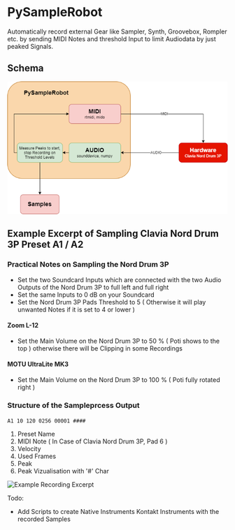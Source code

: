 # PySampleRobot
Automatically record external Gear like Sampler, Synth, Groovebox, Rompler etc. by sending MIDI Notes and threshold Input to limit Audiodata by just peaked Signals.

## Schema

![Schema](SchemaDiagram.png?raw=true "Schema")

## Example Excerpt of Sampling Clavia Nord Drum 3P Preset A1 / A2

### Practical Notes on Sampling the Nord Drum 3P

- Set the two Soundcard Inputs which are connected with the two Audio Outputs of the Nord Drum 3P to full left and full right
- Set the same Inputs to 0 dB on your Soundcard
- Set the Nord Drum 3P Pads Threshold to 5 ( Otherwise it will play unwanted Notes if it is set to 4 or lower )
#### Zoom L-12
- Set the Main Volume on the Nord Drum 3P to 50 % ( Poti shows to the top ) otherwise there will be Clipping in some Recordings
#### MOTU UltraLite MK3
- Set the Main Volume on the Nord Drum 3P to 100 % ( Poti fully rotated right )

### Structure of the Sampleprcess Output

``A1 10 120 0256 00001 ####``
1. Preset Name
2. MIDI Note ( In Case of Clavia Nord Drum 3P, Pad 6 )
3. Velocity
4. Used Frames
5. Peak
6. Peak Vizualisation with '#' Char

![Example Recording Excerpt](RecordingExcerpt.gif?raw=true "Example Recording Excerpt")

Todo:
- Add Scripts to create Native Instruments Kontakt Instruments with the recorded Samples

